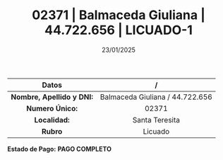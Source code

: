 ﻿---
title: 02371 | Balmaceda Giuliana | 44.722.656 | LICUADO-1
date: 23/01/2025
draft: false
tags: ['santa-teresita', 'titular', 'licuado']
---

|          **Datos**          |  /  |
|:---------------------------:|:---:|
| **Nombre, Apellido y DNI:** | Balmaceda Giuliana / 44.722.656 |
|      **Numero Único:**      | 02371 |
|        **Localidad:**       | Santa Teresita |
|          **Rubro**          | Licuado |

**Estado de Pago:** **PAGO COMPLETO**
